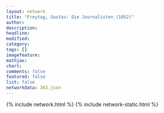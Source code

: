 ```yaml
---
layout: network
title: "Freytag, Gustav: Die Journalisten (1852)"
author:
description:
headline:
modified:
category:
tags: []
imagefeature: 
mathjax: 
chart: 
comments: false
featured: false
list: false
networkdata: 365.json
---
```

{% include network.html %}
{% include network-static.html %}
